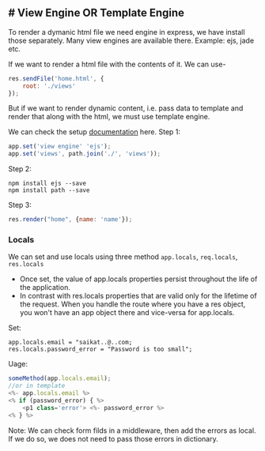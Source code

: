 ## # View Engine OR Template Engine
To render a dymanic html file we need engine in express, we have install those separately. Many view engines are available there. Example: ejs, jade etc.

If we want to render a html file with the contents of it. We can use-
```js
res.sendFile('home.html', {
    root: './views'
});
```
But if we want to render dynamic content, i.e. pass data to template and render that along with the html, we must use template engine.

We can check the setup [documentation](https://ejs.co/) here.
Step 1:
```js
app.set('view engine' 'ejs');
app.set('views', path.join('./', 'views'));
```
Step 2:
```shell
npm install ejs --save
npm install path --save
```
Step 3:
```js
res.render("home", {name: 'name'});
```

### Locals
We can set and use locals using three method `app.locals`, `req.locals`, `res.locals`
- Once set, the value of app.locals properties persist throughout the life of the application.
- In contrast with res.locals properties that are valid only for the lifetime of the request. When you handle the route where you have a res object, you won't have an app object there and vice-versa for app.locals.

Set: 
```
app.locals.email = "saikat..@..com;
res.locals.password_error = "Password is too small";
```

Uage:
```js
someMethod(app.locals.email);
//or in template
<%- app.locals.email %>
<% if (password_error) { %>
    <p1 class='error'> <%- password_error %>
<% } %>
```

Note: We can check form filds in a middleware, then add the errors as local. If we do so, we does not need to pass those errors in dictionary. 